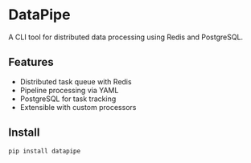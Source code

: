 # DataPipe
A CLI tool for distributed data processing using Redis and PostgreSQL.

## Features
- Distributed task queue with Redis
- Pipeline processing via YAML
- PostgreSQL for task tracking
- Extensible with custom processors

## Install
```bash
pip install datapipe